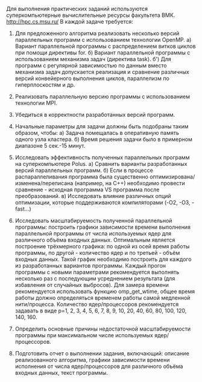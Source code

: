 Для выполнения практических заданий используются суперкомпьютерные вычислительные ресурсы факультета ВМК.
http://hpc.cs.msu.ru/
В каждой задаче требуется:
1) Для предложенного алгоритма реализовать несколько версий параллельных программ с использованием технологии OpenMP.
a) Вариант параллельной программы с распределением витков циклов при помощи директивы for.
б) Вариант параллельной программы с использованием механизма задач (директива task).
б') Для программ с регулярной зависимостью по данным вместо механизма задач допускается реализация и сравнение различных версий конвейерного выполнения циклов, параллелизм по гиперплоскостям и др.

2) Реализовать параллельную версию программы с использованием технологии MPI.

3) Убедиться в корректности разработанных версий программ.

4) Начальные параметры для задачи должны быть подобраны таким образом, чтобы:
a) Задача помещалась в оперативную память одного узла кластера.
б) Время решения задачи было в примерном диапазоне 5 сек.-15 минут.

5) Исследовать эффективность полученных параллельных программ на суперкомпьютере Polus.
a) Сравнить варианты разработанных версий параллельных программ.
б) Если в процессе распараллеливания программа была существенно оптимизирована/изменена/переписана (например, на С++) необходимо провести сравнение - исходная программа VS программа после преобразований.
в) Исследовать влияние различных опций оптимизации, которые поддерживаются компиляторами (-O2, -O3, -fast...)

6) Исследовать масштабируемость полученной параллельной программы: построить графики зависимости времени выполнения параллельной программы от числа используемых ядер для различного объёма входных данных.
Оптимальным является построение трёхмерного графика: по одной из осей время работы программы, по другой - количество ядер и по третьей - объём входных данных.
Такой график необходимо построить для каждого из разработанных вариантов программы.
Каждый прогон программы с новыми параметрами рекомендуется выполнять несколько раз с последующим усреднением результата (для избавления от случайных выбросов).
Для замера времени рекомендуется использовать функцию omp_get_wtime, общее время работы должно определяться временем работы самой медленной нити/процесса.
Количество ядер/процессоров рекомендуется задавать в виде p=1, 2, 3, 4, 5, 6, 7, 8, 9, 10, 20, 40, 60, 80, 100, 120, 140, 160.

7) Определить основные причины недостаточной масштабируемости программы при максимальном числе используемых ядер/процессоров.

8) Подготовить отчет о выполнении задания, включающий: описание реализованного алгоритма, графики зависимости времени исполнения от числа ядер/процессоров для различного объёма входных данных, текст программы.
